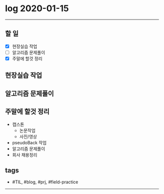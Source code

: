 # log 2020-01-15

--------------------------

## 할 일

- [x] 현장실습 작업
- [ ] 알고리즘 문제풀이
- [x] 주말에 할것 정리

## 현장실습 작업




## 알고리즘 문제풀이



## 주말에 할것 정리
- 캡스톤
  - 논문작업
  - 사진/영상
- pseudoBack 작업
- 알고리즘 문제풀이
- 회사 채용정리

















## tags
- \#TIL, \#blog, \#prj, \#field-practice

--------------------------

